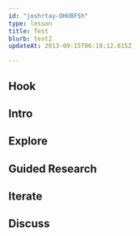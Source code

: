 ```yaml
---
id: "joshrtay-OHUBFSh"
type: lesson
title: Test
blurb: test2
updateAt: 2013-09-15T06:18:12.815Z

---
```


## Hook
<!-- -->
## Intro
<!-- -->
## Explore
<!-- -->
## Guided Research
<!-- -->
## Iterate
<!-- -->
## Discuss
